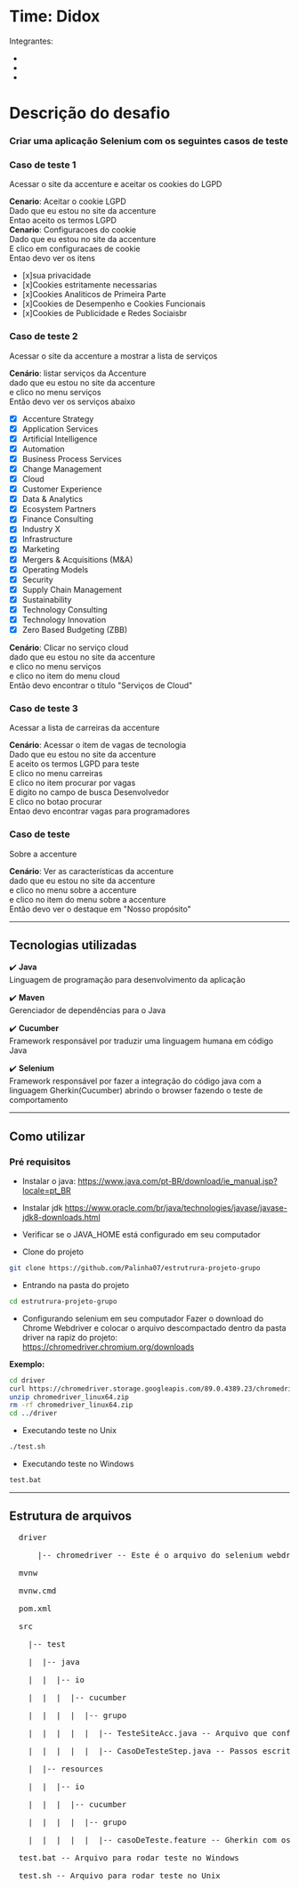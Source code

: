# Time: Didox
Integrantes: <br>
<ul>
  <li></li>
  <li></li>
  <li></li>
</ul>

# Descrição do desafio
### Criar uma aplicação Selenium com os seguintes casos de teste
### Caso de teste 1
Acessar o site da accenture e aceitar os cookies do LGPD<br>

<b>Cenario</b>: Aceitar o cookie LGPD<br>
Dado que eu estou no site da accenture<br>
Entao aceito os termos LGPD<br>
<b>Cenario</b>: Configuracoes do cookie<br>
Dado que eu estou no site da accenture<br>
E clico em configuracaes de cookie<br>
Entao devo ver os itens<br>
- [x]sua privacidade<br>
- [x]Cookies estritamente necessarias<br>
- [x]Cookies Analiticos de Primeira Parte<br>
- [x]Cookies de Desempenho e Cookies Funcionais<br>
- [x]Cookies de Publicidade e Redes Sociaisbr<br>

### Caso de teste 2
Acessar o site da accenture a mostrar a lista de serviços<br>

<b>Cenário</b>: listar serviços da Accenture<br>
dado que eu estou no site da accenture<br>
e clico no menu serviços<br>
Então devo ver os serviços abaixo<br>
- [x] Accenture Strategy
- [x] Application Services
- [x] Artificial Intelligence
- [x] Automation
- [x] Business Process Services
- [x] Change Management
- [x] Cloud
- [x] Customer Experience
- [x] Data & Analytics
- [x] Ecosystem Partners
- [x] Finance Consulting
- [x] Industry X
- [x] Infrastructure
- [x] Marketing
- [x] Mergers & Acquisitions (M&A)
- [x] Operating Models
- [x] Security
- [x] Supply Chain Management
- [x] Sustainability
- [x] Technology Consulting
- [x] Technology Innovation
- [x] Zero Based Budgeting (ZBB)

<b>Cenário</b>: Clicar no serviço cloud<br>
dado que eu estou no site da accenture<br>
e clico no menu serviços<br>
e clico no item do menu cloud<br>
Então devo encontrar o título "Serviços de Cloud"<br>

### Caso de teste 3
Acessar a lista de carreiras da accenture<br>

<b>Cenário</b>: Acessar o item de vagas de tecnologia<br>
Dado que eu estou no site da accenture<br>
E aceito os termos LGPD para teste<br>
E clico no menu carreiras<br>
E clico no item procurar por vagas<br>
E digito no campo de busca Desenvolvedor<br>
E clico no botao procurar<br>
Entao devo encontrar vagas para programadores<br>

### Caso de teste
Sobre a accenture<br>

<b>Cenário</b>: Ver as características da accenture<br>
dado que eu estou no site da accenture<br>
e clico no menu sobre a accenture<br>
e clico no item do menu sobre a accenture<br>
Então devo ver o destaque em "Nosso propósito"<br>

--------------------------------------------------------------------

## Tecnologias utilizadas
:heavy_check_mark: <b>Java</b><br>
Linguagem de programação para desenvolvimento da aplicação<br>

:heavy_check_mark: <b>Maven</b><br>
Gerenciador de dependências para o Java<br>

:heavy_check_mark: <b>Cucumber</b><br>
Framework responsável por traduzir uma linguagem humana em código Java<br>

:heavy_check_mark: <b>Selenium</b><br>
Framework responsável por fazer a integração do código java com a linguagem Gherkin(Cucumber) abrindo o browser fazendo o teste de comportamento<br>

--------------------------------------------------------------------
## Como utilizar
### Pré requisitos
- Instalar o java:
https://www.java.com/pt-BR/download/ie_manual.jsp?locale=pt_BR
- Instalar jdk
https://www.oracle.com/br/java/technologies/javase/javase-jdk8-downloads.html
- Verificar se o JAVA_HOME está configurado em seu computador



- Clone do projeto
 ```bash
git clone https://github.com/Palinha07/estrutrura-projeto-grupo
 ```

- Entrando na pasta do projeto
 ```bash
cd estrutrura-projeto-grupo
 ```

- Configurando selenium em seu computador
Fazer o download do Chrome Webdriver e colocar o arquivo descompactado dentro da pasta driver na rapiz do projeto:<br>
https://chromedriver.chromium.org/downloads<br>

<b>Exemplo:</b><br>
 ```bash
cd driver
curl https://chromedriver.storage.googleapis.com/89.0.4389.23/chromedriver_linux64.zip
unzip chromedriver_linux64.zip
rm -rf chromedriver_linux64.zip
cd ../driver
 ```
- Executando teste no Unix
 ```bash
./test.sh
 ```

- Executando teste no Windows
 ```bash
test.bat
 ```

--------------------------------------------------------------------
## Estrutura de arquivos
<pre>
  driver <br>
      |-- chromedriver -- Este é o arquivo do selenium webdriver, substitua este arquivo com a versão da sua máquina<br>
  mvnw<br>
  mvnw.cmd<br>
  pom.xml<br>
  src<br>
    |-- test<br>
    |  |-- java<br>
    |  |  |-- io<br>
    |  |  |  |-- cucumber<br>
    |  |  |  |  |-- grupo<br>
    |  |  |  |  |  |-- TesteSiteAcc.java -- Arquivo que configura a inicialização do Java test <br> 
    |  |  |  |  |  |-- CasoDeTesteStep.java -- Passos escritos em java com selenium abrindo o browser e testando a aplicação<br>
    |  |-- resources<br>
    |  |  |-- io<br>
    |  |  |  |-- cucumber<br>
    |  |  |  |  |-- grupo<br>
    |  |  |  |  |  |-- casoDeTeste.feature -- Gherkin com os cenários de teste de acordo com o meu cliente<br>
  test.bat -- Arquivo para rodar teste no Windows<br>
  test.sh -- Arquivo para rodar teste no Unix<br>
</pre>